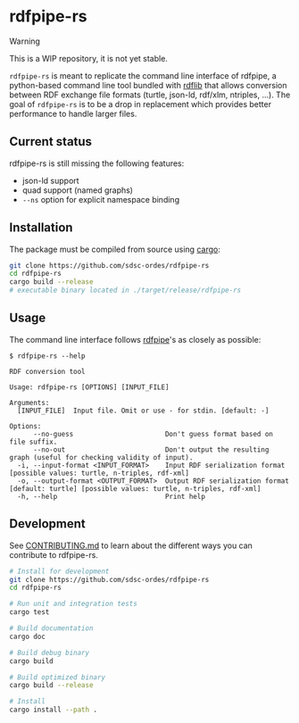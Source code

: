 # rdfpipe-rs

> [!WARNING]
> This is a WIP repository, it is not yet stable.

`rdfpipe-rs` is meant to replicate the command line interface of rdfpipe, a python-based command line tool bundled with [rdflib](https://github.com/RDFLib) that allows conversion between RDF exchange file formats (turtle, json-ld, rdf/xlm, ntriples, ...). The goal of `rdfpipe-rs` is to be a drop in replacement which provides better performance to handle larger files.

## Current status

rdfpipe-rs is still missing the following features:

* json-ld support
* quad support (named graphs)
* `--ns` option for explicit namespace binding


## Installation

The package must be compiled from source using [cargo](https://doc.rust-lang.org/cargo/getting-started/installation.html):

```sh
git clone https://github.com/sdsc-ordes/rdfpipe-rs
cd rdfpipe-rs
cargo build --release
# executable binary located in ./target/release/rdfpipe-rs
```


## Usage

The command line interface follows [rdfpipe](https://manpages.ubuntu.com/manpages/impish/man1/rdfpipe.1.html)'s as closely as possible:


```
$ rdfpipe-rs --help

RDF conversion tool

Usage: rdfpipe-rs [OPTIONS] [INPUT_FILE]

Arguments:
  [INPUT_FILE]  Input file. Omit or use - for stdin. [default: -]

Options:
      --no-guess                       Don't guess format based on file suffix.
      --no-out                         Don't output the resulting graph (useful for checking validity of input).
  -i, --input-format <INPUT_FORMAT>    Input RDF serialization format [possible values: turtle, n-triples, rdf-xml]
  -o, --output-format <OUTPUT_FORMAT>  Output RDF serialization format [default: turtle] [possible values: turtle, n-triples, rdf-xml]
  -h, --help                           Print help
```

## Development

See [CONTRIBUTING.md](CONTRIBUTING.md) to learn about the different ways you can contribute to rdfpipe-rs.

```sh
# Install for development
git clone https://github.com/sdsc-ordes/rdfpipe-rs
cd rdfpipe-rs

# Run unit and integration tests
cargo test

# Build documentation
cargo doc

# Build debug binary
cargo build

# Build optimized binary
cargo build --release

# Install
cargo install --path .
```
